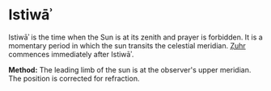 # Istiwāʾ
Istiwāʾ is the time when the Sun is at its zenith and prayer is forbidden. It is a momentary period in which the sun transits the celestial meridian. [Ẓuhr](/zuhr) commences immediately after Istiwāʾ.

**Method:** The leading limb of the sun is at the observer's upper meridian. The position is corrected for refraction.